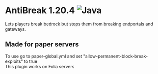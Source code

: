 # AntiBreak 1.20.4 ![Java](https://img.shields.io/badge/java-%23ED8B00.svg?style=for-the-badge&logo=openjdk&logoColor=white)
Lets players break bedrock but stops them from breaking endportals and gateways.
<h2> Made for paper servers </h2>
To use go to paper-global.yml and set "allow-permanent-block-break-exploits" to true <br>
This plugin works on Folia servers 
